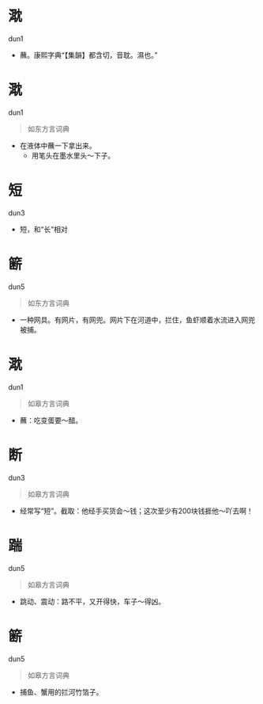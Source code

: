 # 㴷
dun1
- 蘸。康熙字典“【集韻】都含切，音耽。濕也。”

# 㴷
dun1
> 如东方言词典
- 在液体中蘸一下拿出来。
  - 用笔头在墨水里头～下子。

# 短
dun3
- 短，和“长”相对

# 簖
dun5
> 如东方言词典
- 一种网具。有网片，有网兜。网片下在河道中，拦住，鱼虾顺着水流进入网兜被捕。

# 㴷
dun1
> 如皋方言词典
- 蘸：吃变蛋要～醋。

# 断
dun3
> 如皋方言词典
- 经常写“短”。截取：他经手买货会～钱；这次至少有200块钱捱他～吖去啊！

# 踹
dun5
> 如皋方言词典
- 跳动、震动：路不平，又开得快，车子～得凶。

# 簖
dun5
> 如皋方言词典
- 捕鱼、蟹用的拦河竹箔子。
